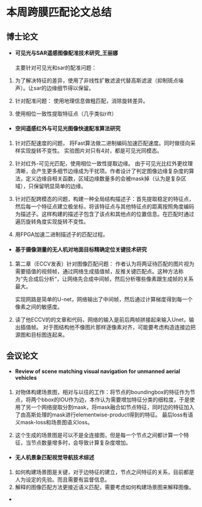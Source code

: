 # 本周跨膜匹配论文总结



## 博士论文

- #### 可见光与SAR遥感图像配准技术研究_王丽娜

  主要针对可见光和sar的配准问题：

1. 为了解决特征的差异，使用了非线性扩散滤波代替高斯滤波（抑制斑点噪声）。让sar的边缘细节得以保留。

2. 针对配准问题： 使用地理信息做粗匹配，消除旋转差异。

3. 使用相位一致性提取特征点（几乎类似rift）



- #### 空间遥感红外与可见光图像快速配准算法研究



1. 针对匹配速度的问题， 将Fast算法做二进制编码加速匹配速度。同时做径向采样实现旋转不变性。 实验图片对只有4对，都是可见光同模态。

2. 针对红外-可见光匹配，使用相位一致性提取边缘。 由于可见光比红外更纹理清晰，会产生更多细节边缘成为干扰项。作者设计了判定图像边缘复杂度的算法，定义边缘自相关函数，区域边缘数量多的会被mask掉（认为是复杂区域），只保留明显简单的边缘。

3. 针对匹配跨模态的问题，构建一种全局结构描述子：首先提取稳定的特征点，然后每一个特征点建立极坐标，将该特征点与其他特征点的距离按照角度编码为描述子。这样构建的描述子包含了该点和其他点的位置信息。在匹配时通过遍历旋转角度实现旋转不变性。

4. 用FPGA加速二进制描述子的匹配过程。



- #### 基于摄像测量的无人机对地面目标精确定位关键技术研究

  

1. 第二章（ECCV发表）针对图像匹配问题： 作者认为将两证待匹配的图片视为需要插值的视频帧，通过网络生成插值帧，反推关键匹配点。这种方法称为“先合成后分析“，让网络先合成中间帧，然后分析哪些像素跟生成帧的关系最大。

   实现网路是简单的U-net，网络输出了中间帧，然后通过计算梯度得到每一个像素之间的敏感度。

2. 读了他ECCV的的文章和代码，网络的输入是前后两帧拼接起来输入Unet，输出插值帧。 对于图结构他不像图片那样逐像素对齐，可能要考虑构造连接边把源图和目标图连起来。



## 会议论文

- #### Review of scene matching visual navigation for unmanned aerial vehicles

1. 对物体构建场景图，相对与以往的工作：将节点的boundingbox的特征作为节点，将两个bbox的IOU作为边，本作认为需要增加特征分类的细粒度，于是使用了另一个网络提取分割mask，将mask融合如节点特征，同时边的特征加入了由高斯处理的mask进行elementwise-product得到的特征。 最后loss有语义mask-loss和场景图语义loss。



2. 这个生成的场景图是可以不是全连接图，但是每一个节点之间都计算一个特征，当节点数量增多时，会导致计算复杂度增加。

- #### 无人机景象匹配视觉导航技术综述

1.  如何构建场景图是关键，对于边特征的建立，节点之间特征的关系，目前都是人为设定的先验。而且需要有监督信息。
2. 解释的图像匹配方法更接近语义匹配，需要考虑如何构建场景图来解释图像。



- 




